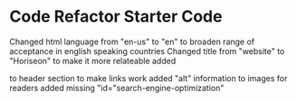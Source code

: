 # Code Refactor Starter Code
Changed html language from "en-us" to "en" to broaden range of acceptance in english speaking countries
Changed title from "website" to "Horiseon" to make it more relateable
added <nav></nav> to header section to make links work
added "alt" information to images for readers
added missing "id="search-engine-optimization"


